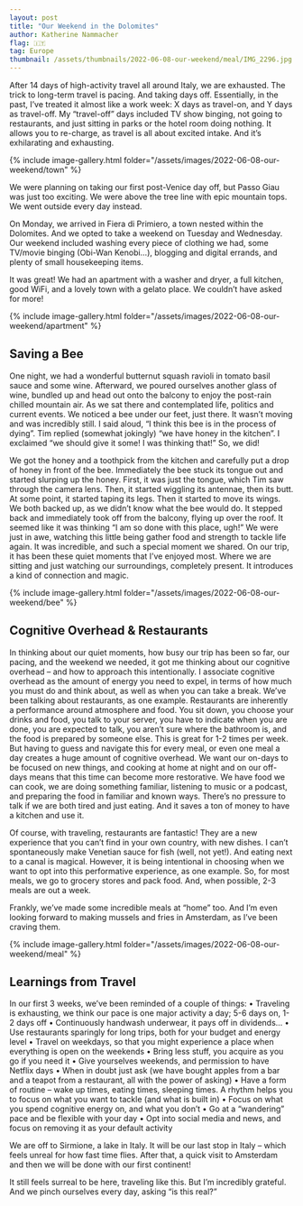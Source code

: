 ```yaml
---
layout: post
title: "Our Weekend in the Dolomites"
author: Katherine Nammacher
flag: 🇮🇹
tag: Europe
thumbnail: /assets/thumbnails/2022-06-08-our-weekend/meal/IMG_2296.jpg
---
```


After 14 days of high-activity travel all around Italy, we are exhausted. The trick to long-term travel is pacing. And taking days off. Essentially, in the past, I’ve treated it almost like a work week: X days as travel-on, and Y days as travel-off. My “travel-off” days included TV show binging, not going to restaurants, and just sitting in parks or the hotel room doing nothing. It allows you to re-charge, as travel is all about excited intake. And it’s exhilarating and exhausting.

{% include image-gallery.html folder="/assets/images/2022-06-08-our-weekend/town" %}

We were planning on taking our first post-Venice day off, but Passo Giau was just too exciting. We were above the tree line with epic mountain tops. We went outside every day instead.

On Monday, we arrived in Fiera di Primiero, a town nested within the Dolomites. And we opted to take a weekend on Tuesday and Wednesday. Our weekend included washing every piece of clothing we had, some TV/movie binging (Obi-Wan Kenobi…), blogging and digital errands, and plenty of small housekeeping items.

It was great! We had an apartment with a washer and dryer, a full kitchen, good WiFi, and a lovely town with a gelato place. We couldn’t have asked for more!

{% include image-gallery.html folder="/assets/images/2022-06-08-our-weekend/apartment" %}

## Saving a Bee

One night, we had a wonderful butternut squash ravioli in tomato basil sauce and some wine. Afterward, we poured ourselves another glass of wine, bundled up and head out onto the balcony to enjoy the post-rain chilled mountain air. As we sat there and contemplated life, politics and current events. We noticed a bee under our feet, just there. It wasn’t moving and was incredibly still. I said aloud, “I think this bee is in the process of dying”. Tim replied (somewhat jokingly) “we have honey in the kitchen”. I exclaimed “we should give it some! I was thinking that!” So, we did!

We got the honey and a toothpick from the kitchen and carefully put a drop of honey in front of the bee. Immediately the bee stuck its tongue out and started slurping up the honey. First, it was just the tongue, which Tim saw through the camera lens. Then, it started wiggling its antennae, then its butt. At some point, it started taping its legs. Then it started to move its wings. We both backed up, as we didn’t know what the bee would do. It stepped back and immediately took off from the balcony, flying up over the roof. It seemed like it was thinking “I am so done with this place, ugh!” We were just in awe, watching this little being gather food and strength to tackle life again. It was incredible, and such a special moment we shared. On our trip, it has been these quiet moments that I’ve enjoyed most. Where we are sitting and just watching our surroundings, completely present. It introduces a kind of connection and magic.

{% include image-gallery.html folder="/assets/images/2022-06-08-our-weekend/bee" %}

## Cognitive Overhead & Restaurants

In thinking about our quiet moments, how busy our trip has been so far, our pacing, and the weekend we needed, it got me thinking about our cognitive overhead – and how to approach this intentionally. I associate cognitive overhead as the amount of energy you need to expel, in terms of how much you must do and think about, as well as when you can take a break. We’ve been talking about restaurants, as one example. Restaurants are inherently a performance around atmosphere and food. You sit down, you choose your drinks and food, you talk to your server, you have to indicate when you are done, you are expected to talk, you aren’t sure where the bathroom is, and the food is prepared by someone else. This is great for 1-2 times per week. But having to guess and navigate this for every meal, or even one meal a day creates a huge amount of cognitive overhead. We want our on-days to be focused on new things, and cooking at home at night and on our off-days means that this time can become more restorative. We have food we can cook, we are doing something familiar, listening to music or a podcast, and preparing the food in familiar and known ways. There’s no pressure to talk if we are both tired and just eating. And it saves a ton of money to have a kitchen and use it.

Of course, with traveling, restaurants are fantastic! They are a new experience that you can’t find in your own country, with new dishes. I can’t spontaneously make Venetian sauce for fish (well, not yet!). And eating next to a canal is magical. However, it is being intentional in choosing when we want to opt into this performative experience, as one example. So, for most meals, we go to grocery stores and pack food. And, when possible, 2-3 meals are out a week.

Frankly, we’ve made some incredible meals at “home” too. And I’m even looking forward to making mussels and fries in Amsterdam, as I’ve been craving them.

{% include image-gallery.html folder="/assets/images/2022-06-08-our-weekend/meal" %}

## Learnings from Travel

In our first 3 weeks, we’ve been reminded of a couple of things:
• Traveling is exhausting, we think our pace is one major activity a day; 5-6 days on, 1-2 days off
• Continuously handwash underwear, it pays off in dividends…
• Use restaurants sparingly for long trips, both for your budget and energy level
• Travel on weekdays, so that you might experience a place when everything is open on the weekends
• Bring less stuff, you acquire as you go if you need it
• Give yourselves weekends, and permission to have Netflix days
• When in doubt just ask (we have bought apples from a bar and a teapot from a restaurant, all with the power of asking)
• Have a form of routine – wake up times, eating times, sleeping times. A rhythm helps you to focus on what you want to tackle (and what is built in)
• Focus on what you spend cognitive energy on, and what you don’t
• Go at a “wandering” pace and be flexible with your day
• Opt into social media and news, and focus on removing it as your default activity

We are off to Sirmione, a lake in Italy. It will be our last stop in Italy – which feels unreal for how fast time flies. After that, a quick visit to Amsterdam and then we will be done with our first continent!

It still feels surreal to be here, traveling like this. But I’m incredibly grateful. And we pinch ourselves every day, asking “is this real?”
